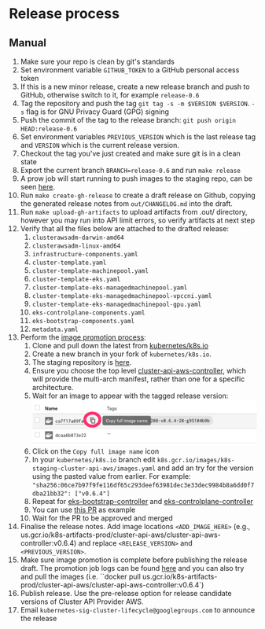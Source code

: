 # Release process

## Manual

1. Make sure your repo is clean by git's standards
2. Set environment variable `GITHUB_TOKEN` to a GitHub personal access token
3. If this is a new minor release, create a new release branch and push to GitHub, otherwise switch to it, for example `release-0.6`
4. Tag the repository and push the tag `git tag -s -m $VERSION $VERSION`. `-s` flag is for GNU Privacy Guard (GPG) signing
5. Push the commit of the tag to the release branch: `git push origin HEAD:release-0.6`
6. Set environment variables `PREVIOUS_VERSION` which is the last release tag and `VERSION` which is the current release version.
7. Checkout the tag you've just created and make sure git is in a clean state
8. Export the current branch `BRANCH=release-0.6` and run `make release`
9. A prow job will start running to push images to the staging repo, can be seen [here](https://testgrid.k8s.io/sig-cluster-lifecycle-image-pushes#post-cluster-api-provider-aws-push-images).
10. Run `make create-gh-release` to create a draft release on Github, copying the generated release notes from `out/CHANGELOG.md` into the draft.
11. Run `make upload-gh-artifacts` to upload artifacts from .out/ directory, however you may run into API limit errors, so verify artifacts at next step
12. Verify that all the files below are attached to the drafted release:
    1. `clusterawsadm-darwin-amd64`
    2. `clusterawsadm-linux-amd64`
    3. `infrastructure-components.yaml`
    4. `cluster-template.yaml`
    5. `cluster-template-machinepool.yaml`
    6. `cluster-template-eks.yaml`
    7. `cluster-template-eks-managedmachinepool.yaml`
    8. `cluster-template-eks-managedmachinepool-vpccni.yaml`
    9. `cluster-template-eks-managedmachinepool-gpu.yaml`
    10. `eks-controlplane-components.yaml`
    11. `eks-bootstrap-components.yaml`
    12. `metadata.yaml`
13. Perform the [image promotion process](https://github.com/kubernetes/k8s.io/tree/master/k8s.gcr.io#image-promoter):
    1. Clone and pull down the latest from [kubernetes/k8s.io](https://github.com/kubernetes/k8s.io)
    2. Create a new branch in your fork of `kubernetes/k8s.io`.
    3. The staging repository is [here](https://console.cloud.google.com/gcr/images/k8s-staging-cluster-api-aws/GLOBAL). 
    4. Ensure you choose the top level [cluster-api-aws-controller](https://console.cloud.google.com/gcr/images/k8s-staging-cluster-api-aws/GLOBAL/cluster-api-aws-controller?gcrImageListsize=30), which will provide the multi-arch manifest, rather than one for a specific architecture.
    5. Wait for an image to appear with the tagged release version:
    ![image promotion](./imagepromo1.png)
    6. Click on the `Copy full image name` icon
    7. In your `kubernetes/k8s.io` branch edit `k8s.gcr.io/images/k8s-staging-cluster-api-aws/images.yaml` and add an try for the version using the pasted value from earlier. For example: `"sha256:06ce7b97f9fe116df65c293deef63981dec3e33dec9984b8a6dd0f7dba21bb32": ["v0.6.4"]`
    8. Repeat for [eks-bootstrap-controller](https://console.cloud.google.com/gcr/images/k8s-staging-cluster-api-aws/GLOBAL/eks-bootstrap-controller?gcrImageListsize=30) and [eks-controlplane-controller](https://console.cloud.google.com/gcr/images/k8s-staging-cluster-api-aws/GLOBAL/eks-controlplane-controller?gcrImageListsize=30)
    9. You can use [this PR](https://github.com/kubernetes/k8s.io/pull/1565) as example
    10. Wait for the PR to be approved and merged
14. Finalise the release notes. Add image locations `<ADD_IMAGE_HERE>` (e.g., us.gcr.io/k8s-artifacts-prod/cluster-api-aws/cluster-api-aws-controller:v0.6.4) and replace `<RELEASE_VERSION>` and `<PREVIOUS_VERSION>`.
15. Make sure image promotion is complete before publishing the release draft. The promotion job logs can be found [here](https://testgrid.k8s.io/wg-k8s-infra-k8sio#post-k8sio-image-promo) and you can also try and pull the images (i.e. ``docker pull us.gcr.io/k8s-artifacts-prod/cluster-api-aws/cluster-api-aws-controller:v0.6.4`) 
16. Publish release. Use the pre-release option for release
     candidate versions of Cluster API Provider AWS.
17. Email `kubernetes-sig-cluster-lifecycle@googlegroups.com` to announce the release
